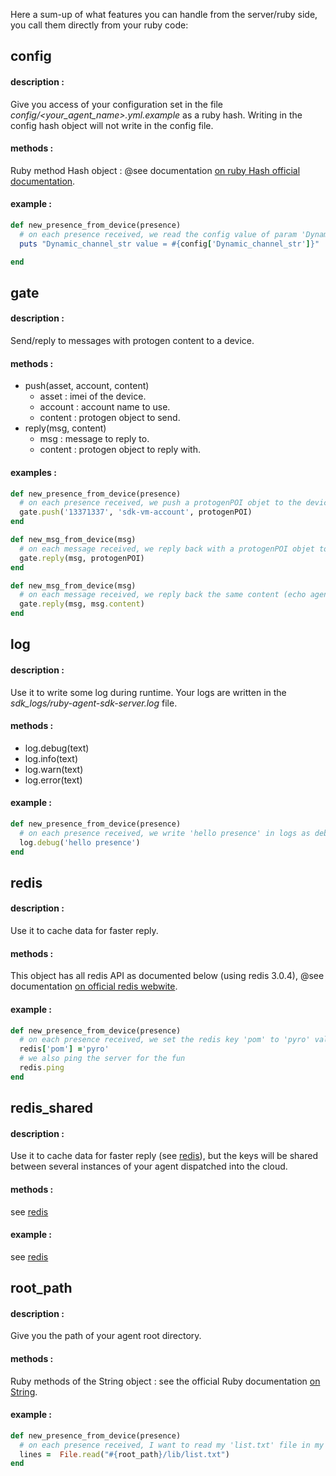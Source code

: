 Here a sum-up of what features you can handle from the server/ruby side, you call them directly from your ruby code:

## config

#### description :

Give you access of your configuration set in the file *config/\<your_agent_name\>.yml.example* as a ruby hash.
Writing in the config hash object will not write in the config file.

#### methods :

Ruby method Hash object :  @see documentation [on ruby Hash official documentation](http://www.ruby-doc.org/core-1.9.3/Hash.html).

#### example :

``` ruby
def new_presence_from_device(presence)
  # on each presence received, we read the config value of param 'Dynamic_channel_str'
  puts "Dynamic_channel_str value = #{config['Dynamic_channel_str']}"

end
```


## gate

#### description :

Send/reply to messages with protogen content to a device.

#### methods :

* push(asset, account, content)
  * asset : imei of the device.
  * account : account name to use.
  * content : protogen object to send.
* reply(msg, content)
  * msg : message to reply to.
  * content : protogen object to reply with.

#### examples :

``` ruby
def new_presence_from_device(presence)
  # on each presence received, we push a protogenPOI objet to the device.
  gate.push('13371337', 'sdk-vm-account', protogenPOI)
end
```

``` ruby
def new_msg_from_device(msg)
  # on each message received, we reply back with a protogenPOI objet to the device.
  gate.reply(msg, protogenPOI)
end
```

``` ruby
def new_msg_from_device(msg)
  # on each message received, we reply back the same content (echo agent)
  gate.reply(msg, msg.content)
end
```


## log

#### description :

Use it to write some log during runtime. Your logs are written in the *sdk\_logs/ruby-agent-sdk-server.log* file.

#### methods :

* log.debug(text)
* log.info(text)
* log.warn(text)
* log.error(text)

#### example :

``` ruby
def new_presence_from_device(presence)
  # on each presence received, we write 'hello presence' in logs as debug
  log.debug('hello presence')
end
```

## <a id="redis"></a> redis

#### description :

Use it to cache data for faster reply.

#### methods :

This object has all redis API as documented below (using redis 3.0.4), @see documentation [on official redis webwite](http://redis.io/).

#### example :

``` ruby
def new_presence_from_device(presence)
  # on each presence received, we set the redis key 'pom' to 'pyro' value
  redis['pom'] ='pyro'
  # we also ping the server for the fun
  redis.ping
end
```

## redis_shared

#### description :

Use it to cache data for faster reply (see [redis](#redis)), but the keys will be shared between several instances of your agent dispatched into the cloud.

#### methods :

see [redis](#redis)

#### example :

see [redis](#redis)



## root_path

#### description :

Give you the path of your agent root directory.

#### methods :

Ruby methods of the String object : see the official Ruby documentation [on String](http://www.ruby-doc.org/core-1.9.3/String.html).

#### example :

``` ruby
def new_presence_from_device(presence)
  # on each presence received, I want to read my 'list.txt' file in my folder lib
  lines =  File.read("#{root_path}/lib/list.txt")
end
```

